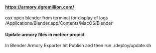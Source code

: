 #### https://armory.dgremillion.com/

osx open blender from terminal for display of logs
/Applications/Blender.app/Contents/MacOS/Blender


#### Update armory files in meteor project
In Blender Armory Exporter hit Publish and then run ./deploy/update.sh